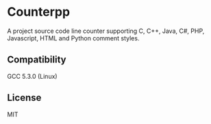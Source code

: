 Counterpp
====
A project source code line counter supporting C, C++, Java, C#,  PHP, Javascript, HTML and Python comment styles.

## Compatibility
GCC 5.3.0 (Linux)

## License
MIT
